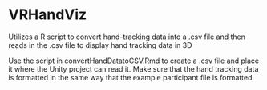 # VRHandViz
Utilizes a R script to convert hand-tracking data into a .csv file and then reads in the .csv file to display hand tracking data in 3D 

Use the script in convertHandDatatoCSV.Rmd to create a .csv file and place it where the Unity project can read it. Make sure that the hand tracking data is formatted in the same way that the example 
participant file is formatted. 
